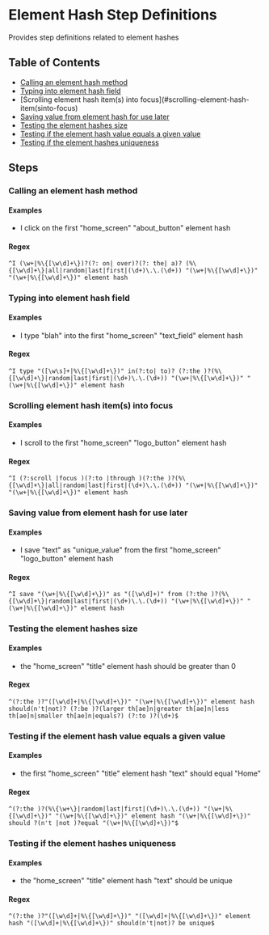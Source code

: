 # Element Hash Step Definitions

Provides step definitions related to element hashes



## Table of Contents

- [Calling an element hash method](#calling-an-element-hash-method)
- [Typing into element hash field](#typing-into-element-hash-field)
- [Scrolling element hash item(s) into focus](#scrolling-element-hash-item(sinto-focus)
- [Saving value from element hash for use later](#saving-value-from-element-hash-for-use-later)
- [Testing the element hashes size](#testing-the-element-hashes-size)
- [Testing if the element hash value equals a given value](#testing-if-the-element-hash-value-equals-a-given-value)
- [Testing if the element hashes uniqueness](#testing-if-the-element-hashes-uniqueness)

## Steps 



### Calling an element hash method

#### Examples

- I click on the first "home_screen" "about_button" element hash


#### Regex

```^I (\w+|%\{[\w\d]+\})?(?: on| over)?(?: the| a)? (%\{[\w\d]+\}|all|random|last|first|(\d+)\.\.(\d+)) "(\w+|%\{[\w\d]+\})" "(\w+|%\{[\w\d]+\})" element hash```




### Typing into element hash field

#### Examples

- I type "blah" into the first "home_screen" "text_field" element hash


#### Regex

```^I type "([\w\s]+|%\{[\w\d]+\})" in(?:to| to)? (?:the )?(%\{[\w\d]+\}|random|last|first|(\d+)\.\.(\d+)) "(\w+|%\{[\w\d]+\})" "(\w+|%\{[\w\d]+\})" element hash```




### Scrolling element hash item(s) into focus

#### Examples

- I scroll to the first "home_screen" "logo_button" element hash


#### Regex

```^I (?:scroll |focus )(?:to |through )(?:the )?(%\{[\w\d]+\}|all|random|last|first|(\d+)\.\.(\d+)) "(\w+|%\{[\w\d]+\})" "(\w+|%\{[\w\d]+\})" element hash```




### Saving value from element hash for use later

#### Examples

- I save "text" as "unique_value" from the first "home_screen" "logo_button" element hash


#### Regex

```^I save "(\w+|%\{[\w\d]+\})" as "([\w\d]+)" from (?:the )?(%\{[\w\d]+\}|random|last|first|(\d+)\.\.(\d+)) "(\w+|%\{[\w\d]+\})" "(\w+|%\{[\w\d]+\})" element hash```




### Testing the element hashes size

#### Examples

- the "home_screen" "title" element hash should be greater than 0


#### Regex

```^(?:the )?"([\w\d]+|%\{[\w\d]+\})" "(\w+|%\{[\w\d]+\})" element hash should(n't|not)? (?:be )?(larger th[ae]n|greater th[ae]n|less th[ae]n|smaller th[ae]n|equals?) (?:to )?(\d+)$```




### Testing if the element hash value equals a given value

#### Examples

- the first "home_screen" "title" element hash "text" should equal "Home"


#### Regex

```^(?:the )?(%\{\w+\}|random|last|first|(\d+)\.\.(\d+)) "(\w+|%\{[\w\d]+\})" "(\w+|%\{[\w\d]+\})" element hash "(\w+|%\{[\w\d]+\})" should ?(n't |not )?equal "(\w+|%\{[\w\d]+\})"$```




### Testing if the element hashes uniqueness

#### Examples

- the "home_screen" "title" element hash "text" should be unique


#### Regex

```^(?:the )?"([\w\d]+|%\{[\w\d]+\})" "([\w\d]+|%\{[\w\d]+\})" element hash "([\w\d]+|%\{[\w\d]+\})" should(n't|not)? be unique$```


